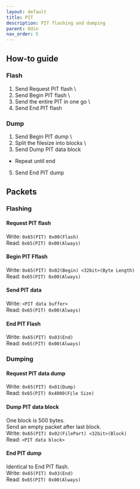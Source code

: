 ```yaml
---
layout: default
title: PIT
description: PIT flashing and dumping 
parent: Odin
nav_order: 5
---
```


## How-to guide
### Flash
1) Send Request PIT flash \
2) Send Begin PIT flash \
3) Send the entire PIT in one go \
4) Send End PIT flash
### Dump
1) Send Begin PIT dump \
2) Split the filesize into blocks \
3) Send Dump PIT data block
* Repeat until end

5) Send End PIT dump

## Packets
### Flashing
#### Request PIT flash
Write: `0x65(PIT) 0x00(Flash)` \
Read: `0x65(PIT) 0x00(Always)`
#### Begin PIT Fflash
Write: `0x65(PIT) 0x02(Begin) <32bit>(Byte Length)` \
Read: `0x65(PIT) 0x00(Always)`
#### Send PIT data
Write: `<PIT data buffer>` \
Read: `0x65(PIT) 0x00(Always)`
#### End PIT Flash
Write: `0x65(PIT) 0x03(End)` \
Read: `0x65(PIT) 0x00(Always)`
### Dumping
#### Request PIT data dump
Write: `0x65(PIT) 0x01(Dump)` \
Read: `0x65(PIT) 0x4000(File Size)`
#### Dump PIT data block
One block is 500 bytes. \
Send an empty packet after last block. \
Write: `0x65(PIT) 0x02(FilePart) <32bit>(Block)` \
Read: `<PIT data block>`
#### End PIT dump
Identical to End PIT flash. \
Write: `0x65(PIT) 0x03(End)` \
Read: `0x65(PIT) 0x00(Always)`
